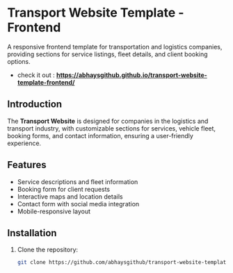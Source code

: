 # Transport Website Template - Frontend

A responsive frontend template for transportation and logistics companies, providing sections for service listings, fleet details, and client booking options.
- check it out : **https://abhaysgithub.github.io/transport-website-template-frontend/**

## Introduction

The **Transport Website** is designed for companies in the logistics and transport industry, with customizable sections for services, vehicle fleet, booking forms, and contact information, ensuring a user-friendly experience.

## Features

- Service descriptions and fleet information
- Booking form for client requests
- Interactive maps and location details
- Contact form with social media integration
- Mobile-responsive layout

## Installation

1. Clone the repository:
   ```bash
   git clone https://github.com/abhaysgithub/transport-website-template-frontend.git

